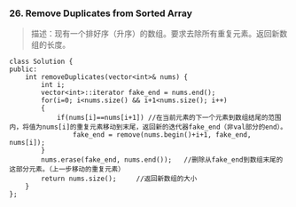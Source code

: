 

### 26. Remove Duplicates from Sorted Array
>描述：现有一个排好序（升序）的数组。要求去除所有重复元素。返回新数组的长度。

```
class Solution {
public:
    int removeDuplicates(vector<int>& nums) {
        int i;
        vector<int>::iterator fake_end = nums.end();
        for(i=0; i<nums.size() && i+1<nums.size(); i++)
        {
            if(nums[i]==nums[i+1]) //在当前元素的下一个元素到数组结尾的范围内，将值为nums[i]的重复元素移动到末尾，返回新的迭代器fake_end（非val部分的end）。
                fake_end = remove(nums.begin()+i+1, fake_end, nums[i]);
        }
        nums.erase(fake_end, nums.end());   //删除从fake_end到数组末尾的这部分元素。（上一步移动的重复元素）
        return nums.size();     //返回新数组的大小
    }
};
```